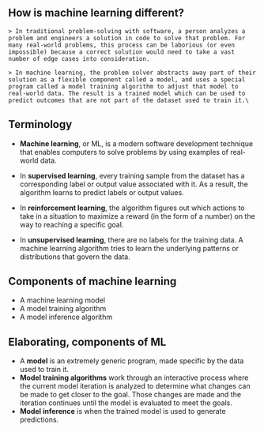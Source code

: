## How is machine learning different?
    > In traditional problem-solving with software, a person analyzes a problem and engineers a solution in code to solve that problem. For many real-world problems, this process can be laborious (or even impossible) because a correct solution would need to take a vast number of edge cases into consideration.                                       

    > In machine learning, the problem solver abstracts away part of their solution as a flexible component called a model, and uses a special program called a model training algorithm to adjust that model to real-world data. The result is a trained model which can be used to predict outcomes that are not part of the dataset used to train it.\

## Terminology
* **Machine learning**, or ML, is a modern software development technique that enables computers to solve problems by using examples of real-world data.

* In **supervised learning**, every training sample from the dataset has a corresponding label or output value associated with it. As a result, the algorithm learns to predict labels or output values.

* In **reinforcement learning**, the algorithm figures out which actions to take in a situation to maximize a reward (in the form of a number) on the way to reaching a specific goal.

* In **unsupervised learning**, there are no labels for the training data. A machine learning algorithm tries to learn the underlying patterns or distributions that govern the data.

## Components of machine learning
* A machine learning model
* A model training algorithm
* A model inference algorithm

## Elaborating, components of ML
* A **model** is an extremely generic program, made specific by the data used to train it.
* **Model training algorithms** work through an interactive process where the current model iteration is analyzed to determine what changes can be made to get closer to the goal. Those changes are made and the iteration continues until the model is evaluated to meet the goals.
* **Model inference** is when the trained model is used to generate predictions.
